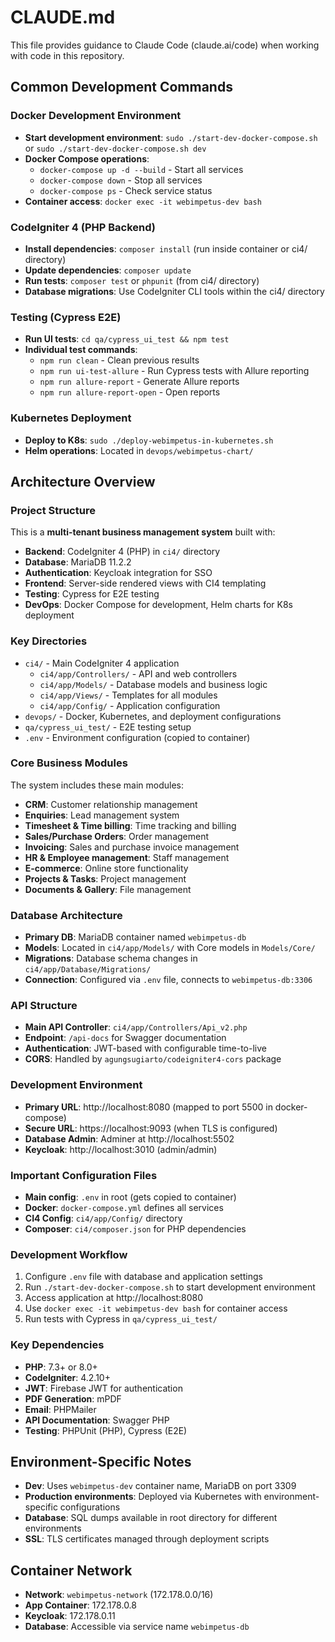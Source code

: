 # CLAUDE.md

This file provides guidance to Claude Code (claude.ai/code) when working with code in this repository.

## Common Development Commands

### Docker Development Environment
- **Start development environment**: `sudo ./start-dev-docker-compose.sh` or `sudo ./start-dev-docker-compose.sh dev`
- **Docker Compose operations**: 
  - `docker-compose up -d --build` - Start all services
  - `docker-compose down` - Stop all services
  - `docker-compose ps` - Check service status
- **Container access**: `docker exec -it webimpetus-dev bash`

### CodeIgniter 4 (PHP Backend)
- **Install dependencies**: `composer install` (run inside container or ci4/ directory)
- **Update dependencies**: `composer update`
- **Run tests**: `composer test` or `phpunit` (from ci4/ directory)
- **Database migrations**: Use CodeIgniter CLI tools within the ci4/ directory

### Testing (Cypress E2E)
- **Run UI tests**: `cd qa/cypress_ui_test && npm test`
- **Individual test commands**:
  - `npm run clean` - Clean previous results
  - `npm run ui-test-allure` - Run Cypress tests with Allure reporting
  - `npm run allure-report` - Generate Allure reports
  - `npm run allure-report-open` - Open reports

### Kubernetes Deployment
- **Deploy to K8s**: `sudo ./deploy-webimpetus-in-kubernetes.sh`
- **Helm operations**: Located in `devops/webimpetus-chart/`

## Architecture Overview

### Project Structure
This is a **multi-tenant business management system** built with:
- **Backend**: CodeIgniter 4 (PHP) in `ci4/` directory
- **Database**: MariaDB 11.2.2
- **Authentication**: Keycloak integration for SSO
- **Frontend**: Server-side rendered views with CI4 templating
- **Testing**: Cypress for E2E testing
- **DevOps**: Docker Compose for development, Helm charts for K8s deployment

### Key Directories
- `ci4/` - Main CodeIgniter 4 application
  - `ci4/app/Controllers/` - API and web controllers
  - `ci4/app/Models/` - Database models and business logic
  - `ci4/app/Views/` - Templates for all modules
  - `ci4/app/Config/` - Application configuration
- `devops/` - Docker, Kubernetes, and deployment configurations
- `qa/cypress_ui_test/` - E2E testing setup
- `.env` - Environment configuration (copied to container)

### Core Business Modules
The system includes these main modules:
- **CRM**: Customer relationship management
- **Enquiries**: Lead management system
- **Timesheet & Time billing**: Time tracking and billing
- **Sales/Purchase Orders**: Order management
- **Invoicing**: Sales and purchase invoice management
- **HR & Employee management**: Staff management
- **E-commerce**: Online store functionality
- **Projects & Tasks**: Project management
- **Documents & Gallery**: File management

### Database Architecture
- **Primary DB**: MariaDB container named `webimpetus-db`
- **Models**: Located in `ci4/app/Models/` with Core models in `Models/Core/`
- **Migrations**: Database schema changes in `ci4/app/Database/Migrations/`
- **Connection**: Configured via `.env` file, connects to `webimpetus-db:3306`

### API Structure
- **Main API Controller**: `ci4/app/Controllers/Api_v2.php`
- **Endpoint**: `/api-docs` for Swagger documentation
- **Authentication**: JWT-based with configurable time-to-live
- **CORS**: Handled by `agungsugiarto/codeigniter4-cors` package

### Development Environment
- **Primary URL**: http://localhost:8080 (mapped to port 5500 in docker-compose)
- **Secure URL**: https://localhost:9093 (when TLS is configured)
- **Database Admin**: Adminer at http://localhost:5502
- **Keycloak**: http://localhost:3010 (admin/admin)

### Important Configuration Files
- **Main config**: `.env` in root (gets copied to container)
- **Docker**: `docker-compose.yml` defines all services
- **CI4 Config**: `ci4/app/Config/` directory
- **Composer**: `ci4/composer.json` for PHP dependencies

### Development Workflow
1. Configure `.env` file with database and application settings
2. Run `./start-dev-docker-compose.sh` to start development environment
3. Access application at http://localhost:8080
4. Use `docker exec -it webimpetus-dev bash` for container access
5. Run tests with Cypress in `qa/cypress_ui_test/`

### Key Dependencies
- **PHP**: 7.3+ or 8.0+
- **CodeIgniter**: 4.2.10+
- **JWT**: Firebase JWT for authentication
- **PDF Generation**: mPDF
- **Email**: PHPMailer
- **API Documentation**: Swagger PHP
- **Testing**: PHPUnit (PHP), Cypress (E2E)

## Environment-Specific Notes
- **Dev**: Uses `webimpetus-dev` container name, MariaDB on port 3309
- **Production environments**: Deployed via Kubernetes with environment-specific configurations
- **Database**: SQL dumps available in root directory for different environments
- **SSL**: TLS certificates managed through deployment scripts

## Container Network
- **Network**: `webimpetus-network` (172.178.0.0/16)
- **App Container**: 172.178.0.8
- **Keycloak**: 172.178.0.11
- **Database**: Accessible via service name `webimpetus-db`